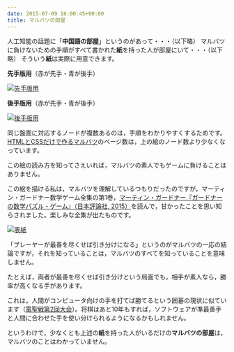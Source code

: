 ```yaml
---
date: 2015-07-09 16:00:45+00:00
title: マルバツの部屋
---
```


人工知能の話題に「**中国語の部屋**」というのがあって・・・（以下略） マルバツに負けないための手順がすべて書かれた**紙**を持った人が部屋にいて・・・（以下略） そういう**紙**は実際に用意できます。

**先手版用**（赤が先手・青が後手）

[![先手版用](/tictactoe/graph/firstmove.png)](/tictactoe/graph/firstmove.pdf)

**後手版用**（赤が先手・青が後手）

[![後手版用](/tictactoe/graph/secondmove.png)](/tictactoe/graph/firstmove.pdf)

同じ盤面に対応するノードが複数あるのは，手順をわかりやすくするためです。[HTMLとCSSだけで作るマルバツ](/2015/05/01/static-tictactoe/)のページ数は，上の絵のノード数より少なくなっています。

この絵の読み方を知ってさえいれば，マルバツの素人でもゲームに負けることはありません。

この絵を描ける私は，マルバツを理解しているつもりだったのですが，マーティン・ガードナー数学ゲーム全集の第1巻，[マーティン・ガードナー『ガードナーの数学パズル・ゲーム』（日本評論社, 2015）](https://www.amazon.co.jp/dp/4535604215?tag=inquisitor-22)を読んで，甘かったことを思い知らされました。楽しみな全集が出たものです。

[![表紙](https://images-fe.ssl-images-amazon.com/images/P/4535604215.09.jpg)](https://www.amazon.co.jp/dp/4535604215?tag=inquisitor-22)

「プレーヤーが最善を尽くせば引き分けになる」というのがマルバツの一応の結論ですが，それを知っていることは，マルバツのすべてを知っていることを意味しません。

たとえば，両者が最善を尽くせば引き分けという局面でも，相手が素人なら，勝率が高くなる手があります。

これは，人間がコンピュータ向けの手を打てば勝てるという囲碁の現状に似ています（[電聖戦第2回大会](https://ja.wikipedia.org/wiki/%E9%9B%BB%E8%81%96%E6%88%A6#%E7%AC%AC2%E5%9B%9E%E5%A4%A7%E4%BC%9A)）。将棋はあと10年もすれば，ソフトウェアが準最善手と人間に合わせた手を使い分けられるようになるかもしれません。

というわけで，少なくとも上述の**紙**を持った人がいるだけの**マルバツの部屋**は，マルバツのことはわかっていません。
